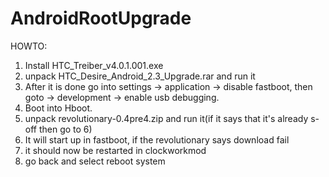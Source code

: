 # AndroidRootUpgrade
HOWTO: <br/>
1. Install HTC_Treiber_v4.0.1.001.exe<br/>
2. unpack HTC_Desire_Android_2.3_Upgrade.rar and run it<br/>
3. After it is done go into settings -> application -> disable fastboot, then goto -> development -> enable usb debugging.<br/>
4. Boot into Hboot.<br/>
5. unpack revolutionary-0.4pre4.zip and run it(if it says that it's already s-off then go to 6)<br/>
6. It will start up in fastboot, if the revolutionary says download fail<br/>
7. it should now be restarted in clockworkmod<br/>
8. go back and select reboot system<br/>
